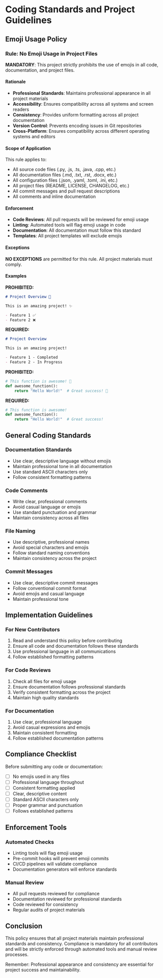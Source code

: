 # Coding Standards and Project Guidelines

## Emoji Usage Policy

### Rule: No Emoji Usage in Project Files

**MANDATORY**: This project strictly prohibits the use of emojis in all code, documentation, and project files.

#### Rationale

- **Professional Standards**: Maintains professional appearance in all project materials
- **Accessibility**: Ensures compatibility across all systems and screen readers
- **Consistency**: Provides uniform formatting across all project documentation
- **Version Control**: Prevents encoding issues in Git repositories
- **Cross-Platform**: Ensures compatibility across different operating systems and editors

#### Scope of Application

This rule applies to:

- All source code files (.py, .js, .ts, .java, .cpp, etc.)
- All documentation files (.md, .txt, .rst, .docx, etc.)
- All configuration files (.json, .yaml, .toml, .ini, etc.)
- All project files (README, LICENSE, CHANGELOG, etc.)
- All commit messages and pull request descriptions
- All comments and inline documentation

#### Enforcement

- **Code Reviews**: All pull requests will be reviewed for emoji usage
- **Linting**: Automated tools will flag emoji usage in code
- **Documentation**: All documentation must follow this standard
- **Templates**: All project templates will exclude emojis

#### Exceptions

**NO EXCEPTIONS** are permitted for this rule. All project materials must comply.

#### Examples

**PROHIBITED:**

```markdown
# Project Overview 🚀

This is an amazing project! ✨

- Feature 1 ✅
- Feature 2 ❌
```

**REQUIRED:**

```markdown
# Project Overview

This is an amazing project!

- Feature 1 - Completed
- Feature 2 - In Progress
```

**PROHIBITED:**

```python
# This function is awesome! 🎉
def awesome_function():
    return "Hello World!"  # Great success! 🎯
```

**REQUIRED:**

```python
# This function is awesome!
def awesome_function():
    return "Hello World!"  # Great success!
```

## General Coding Standards

### Documentation Standards

- Use clear, descriptive language without emojis
- Maintain professional tone in all documentation
- Use standard ASCII characters only
- Follow consistent formatting patterns

### Code Comments

- Write clear, professional comments
- Avoid casual language or emojis
- Use standard punctuation and grammar
- Maintain consistency across all files

### File Naming

- Use descriptive, professional names
- Avoid special characters and emojis
- Follow standard naming conventions
- Maintain consistency across the project

### Commit Messages

- Use clear, descriptive commit messages
- Follow conventional commit format
- Avoid emojis and casual language
- Maintain professional tone

## Implementation Guidelines

### For New Contributors

1. Read and understand this policy before contributing
2. Ensure all code and documentation follows these standards
3. Use professional language in all communications
4. Follow established formatting patterns

### For Code Reviews

1. Check all files for emoji usage
2. Ensure documentation follows professional standards
3. Verify consistent formatting across the project
4. Maintain high quality standards

### For Documentation

1. Use clear, professional language
2. Avoid casual expressions and emojis
3. Maintain consistent formatting
4. Follow established documentation patterns

## Compliance Checklist

Before submitting any code or documentation:

- [ ] No emojis used in any files
- [ ] Professional language throughout
- [ ] Consistent formatting applied
- [ ] Clear, descriptive content
- [ ] Standard ASCII characters only
- [ ] Proper grammar and punctuation
- [ ] Follows established patterns

## Enforcement Tools

### Automated Checks

- Linting tools will flag emoji usage
- Pre-commit hooks will prevent emoji commits
- CI/CD pipelines will validate compliance
- Documentation generators will enforce standards

### Manual Review

- All pull requests reviewed for compliance
- Documentation reviewed for professional standards
- Code reviewed for consistency
- Regular audits of project materials

## Conclusion

This policy ensures that all project materials maintain professional standards and consistency. Compliance is mandatory for all contributors and will be strictly enforced through automated tools and manual review processes.

Remember: Professional appearance and consistency are essential for project success and maintainability.
